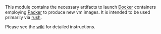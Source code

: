 This module contains the necessary artifacts to launch [Docker](https://www.docker.com/) containers employing [Packer](https://packer.io/) to produce new vm images. It is intended to be used primarily via [rush](https://github.com/spinnaker/rush).

Please see the [wiki](https://github.com/spinnaker/rosco/wiki) for detailed instructions.
